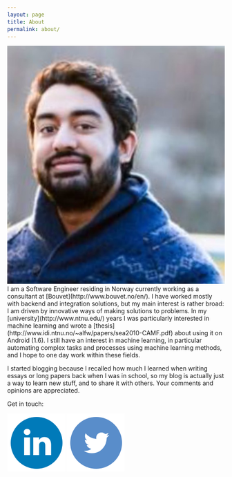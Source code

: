 ```yaml
---
layout: page
title: About
permalink: about/
---
```


<img class="me" src="/assets/me.jpg" >
I am a Software Engineer residing in Norway currently working as a consultant at [Bouvet](http://www.bouvet.no/en/).
I have worked mostly with backend and integration solutions, but my main interest is rather broad: I am driven by innovative ways of making solutions to problems.
In my [university](http://www.ntnu.edu/) years I was particularly interested in machine learning and wrote a [thesis](http://www.idi.ntnu.no/~alfw/papers/sea2010-CAMF.pdf) about using it on Android (1.6).
I still have an interest in machine learning, in particular automating complex tasks and processes using machine learning methods, and I hope to one day work within these fields.

I started blogging because I recalled how much I learned when writing essays or long papers back when I was in school, so my blog is actually just a way to learn
 new stuff, and to share it with others. Your comments and opinions are appreciated.

Get in touch:

<a href="https://no.linkedin.com/pub/qadeer-ahmad/10/a76/949"><img class="logo-large linkdin" src="/assets/linkedin.svg" ></a>
<a href="https://twitter.com/khqadeer85"><img class="logo-large twitter" src="/assets/twitter.svg" ></a>




